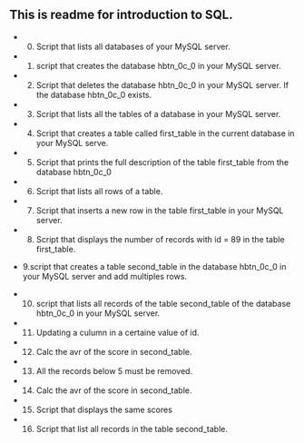 ## This is readme for introduction to SQL.

- 0. Script that lists all databases of your MySQL server.

- 1. script that creates the database hbtn_0c_0 in your MySQL server.

- 2. Script that deletes the database hbtn_0c_0 in your MySQL server. If the database hbtn_0c_0 exists.

- 3. Script that lists all the tables of a database in your MySQL server.

- 4. Script that creates a table called first_table in the current database in your MySQL serve.

- 5. Script that prints the full description of the table first_table from the database hbtn_0c_0

- 6. Script that lists all rows of a table.

- 7. Script that inserts a new row in the table first_table in your MySQL server.

- 8. Script that displays the number of records with id = 89 in the table first_table.

- 9.script that creates a table second_table in the database hbtn_0c_0 in your MySQL server and add multiples rows.

- 10. script that lists all records of the table second_table of the database hbtn_0c_0 in your MySQL server.

- 11. Updating a culumn in a certaine value of id.

- 12. Calc the avr of the score in second_table.

- 13. All the records below 5 must be removed.

- 14. Calc the avr of the score in second_table.

- 15. Script that displays the same scores

- 16. Script that list all records in the table second_table.
